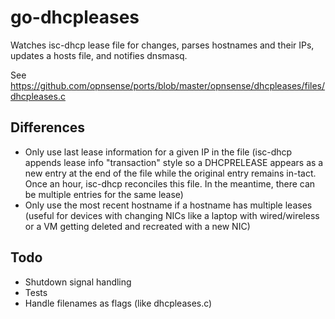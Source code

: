 # go-dhcpleases

Watches isc-dhcp lease file for changes, parses hostnames and their IPs, updates a hosts file, and notifies dnsmasq.

See https://github.com/opnsense/ports/blob/master/opnsense/dhcpleases/files/dhcpleases.c

## Differences
 - Only use last lease information for a given IP in the file (isc-dhcp appends lease info "transaction" style so a DHCPRELEASE appears as a new entry at the end of the file while the original entry remains in-tact. Once an hour, isc-dhcp reconciles this file. In the meantime, there can be multiple entries for the same lease)
 - Only use the most recent hostname if a hostname has multiple leases (useful for devices with changing NICs like a laptop with wired/wireless or a VM getting deleted and recreated with a new NIC)

## Todo
 - Shutdown signal handling
 - Tests
 - Handle filenames as flags (like dhcpleases.c)
